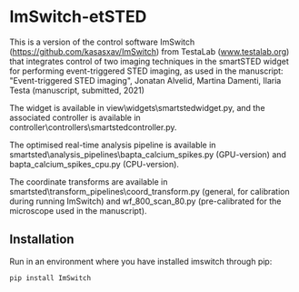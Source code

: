 # ImSwitch-etSTED
 
This is a version of the control software ImSwitch (https://github.com/kasasxav/ImSwitch) from TestaLab (www.testalab.org) that integrates control of two imaging techniques in the smartSTED widget for performing event-triggered STED imaging, as used in the manuscript:
"Event-triggered STED imaging", Jonatan Alvelid, Martina Damenti, Ilaria Testa (manuscript, submitted, 2021)

The widget is available in view\widgets\smartstedwidget.py, and the associated controller is available in controller\controllers\smartstedcontroller.py.

The optimised real-time analysis pipeline is available in smartsted\analysis_pipelines\bapta_calcium_spikes.py (GPU-version) and bapta_calcium_spikes_cpu.py (CPU-version).

The coordinate transforms are available in smartsted\transform_pipelines\coord_transform.py (general, for calibration during running ImSwitch) and wf_800_scan_80.py (pre-calibrated for the microscope used in the manuscript). 

## Installation
Run in an environment where you have installed imswitch through pip:
```
pip install ImSwitch
```

